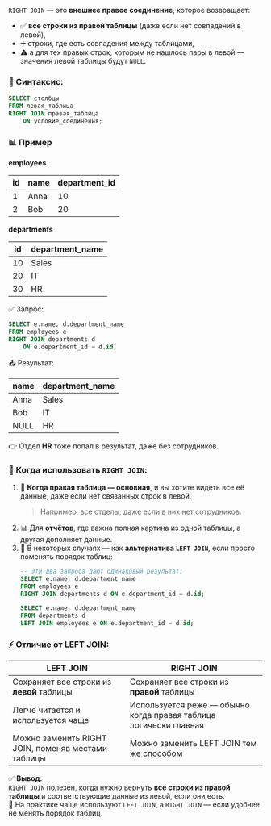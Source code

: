 `RIGHT JOIN` — это **внешнее правое соединение**, которое возвращает:
- ✅ **все строки из правой таблицы** (даже если нет совпадений в левой),
- ➕ строки, где есть совпадения между таблицами,
- ⚠️ а для тех правых строк, которым не нашлось пары в левой — значения левой таблицы будут `NULL`.
### 🧾 Синтаксис:
```sql
SELECT столбцы
FROM левая_таблица
RIGHT JOIN правая_таблица
    ON условие_соединения;
```
### 📊 Пример
**employees**

|id|name|department_id|
|---|---|---|
|1|Anna|10|
|2|Bob|20|

**departments**

|id|department_name|
|---|---|
|10|Sales|
|20|IT|
|30|HR|
✅ Запрос:
```sql
SELECT e.name, d.department_name
FROM employees e
RIGHT JOIN departments d
    ON e.department_id = d.id;
```
📤 Результат:

|name|department_name|
|---|---|
|Anna|Sales|
|Bob|IT|
|NULL|HR|
👉 Отдел **HR** тоже попал в результат, даже без сотрудников.
### 🧭 Когда использовать `RIGHT JOIN`:
1. 📌 **Когда правая таблица — основная**, и вы хотите видеть все её данные, даже если нет связанных строк в левой.
    > Например, все отделы, даже если в них нет сотрудников.
2. 📊 Для **отчётов**, где важна полная картина из одной таблицы, а другая дополняет данные.
3. 🔁 В некоторых случаях — как **альтернатива `LEFT JOIN`**, если просто поменять порядок таблиц:
    ```sql
    -- Эти два запроса дают одинаковый результат:
    SELECT e.name, d.department_name
    FROM employees e
    RIGHT JOIN departments d ON e.department_id = d.id;
    
    SELECT e.name, d.department_name
    FROM departments d
    LEFT JOIN employees e ON e.department_id = d.id;
    ```
### ⚡ Отличие от LEFT JOIN:

| LEFT JOIN                                          | RIGHT JOIN                                                        |
| -------------------------------------------------- | ----------------------------------------------------------------- |
| Сохраняет все строки из **левой** таблицы          | Сохраняет все строки из **правой** таблицы                        |
| Легче читается и используется чаще                 | Используется реже — обычно когда правая таблица логически главная |
| Можно заменить RIGHT JOIN, поменяв местами таблицы | Можно заменить LEFT JOIN тем же способом                          |
✅ **Вывод:**  
`RIGHT JOIN` полезен, когда нужно вернуть **все строки из правой таблицы** и соответствующие данные из левой, если они есть.  
📌 На практике чаще используют `LEFT JOIN`, а `RIGHT JOIN` — если удобнее не менять порядок таблиц.